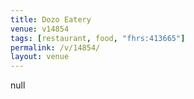```yaml
---
title: Dozo Eatery
venue: v14854
tags: [restaurant, food, "fhrs:413665"]
permalink: /v/14854/
layout: venue
---
```

null